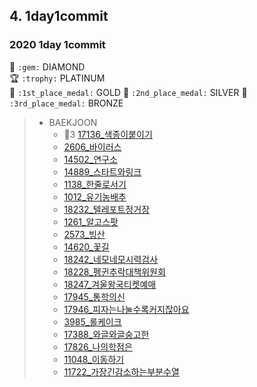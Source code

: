 
## 4. 1day1commit
### 2020 1day 1commit

:gem: `:gem:` DIAMOND  
:trophy: `:trophy:` PLATINUM  
:1st_place_medal: `:1st_place_medal:` GOLD
:2nd_place_medal: `:2nd_place_medal:` SILVER
:3rd_place_medal: `:3rd_place_medal:` BRONZE

>* BAEKJOON
>   * :1st_place_medal:3 [17136_색종이붙이기](BAEKJOON/Main_17136_색종이붙이기.java)
>   * [2606_바이러스](BAEKJOON/Main_2606_바이러스.java)
>   * [14502_연구소](BAEKJOON/Main_14502_연구소.java)
>   * [14889_스타트와링크](BAEKJOON/Main_14889_스타트와링크.java)
>   * [1138_한줄로서기](BAEKJOON/Main_1138_한줄로서기.java)
>   * [1012_유기농배추](BAEKJOON/Main_1012_유기농배추.java)
>   * [18232_텔레포트정거장](BAEKJOON/Main_18232_텔레포트정거장.java)
>   * [1261_알고스팟](BAEKJOON/Main_1261_알고스팟.java)
>   * [2573_빙산](BAEKJOON/Main_2573_빙산.java)
>   * [14620_꽃길](BAEKJOON/Main_14620_꽃길.java)
>   * [18242_네모네모시력검사](BAEKJOON/Main_18242_네모네모시력검사.java)
>   * [18228_펭귄추락대책위원회](BAEKJOON/Main_18228_펭귄추락대책위원회.java)
>   * [18247_겨울왕국티켓예매](BAEKJOON/Main_18247_겨울왕국티켓예매.java)
>   * [17945_통학의신](BAEKJOON/Main_17945_통학의신.java)
>   * [17946_피자는나눌수록커지잖아요](BAEKJOON/Main_17946_피자는나눌수록커지잖아요.java)
>   * [3985_롤케이크](BAEKJOON/Main_3985_롤케이크.java)
>   * [17388_와글와글숭고한](BAEKJOON/Main_17388_와글와글숭고한.java)
>   * [17826_나의학점은](BAEKJOON/Main_17826_나의학점은.java)
>   * [11048_이동하기](BAEKJOON/Main_11048_이동하기.java)
>   * [11722_가장긴감소하는부분수열](BAEKJOON/Main_11722_가장긴감소하는부분수열.java)
